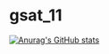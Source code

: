 # gsat_11

[![Anurag's GitHub stats](https://github-readme-stats.vercel.app/api?username=gsat_11)](https://github.com/anuraghazra/github-readme-stats)
